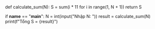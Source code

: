 def calculate_sum(N):
    S = sum(i * 11 for i in range(1, N + 1))
    return S

if __name__ == "__main__":
    N = int(input("Nhập N: "))
    result = calculate_sum(N)
    print(f"Tổng S = {result}")
